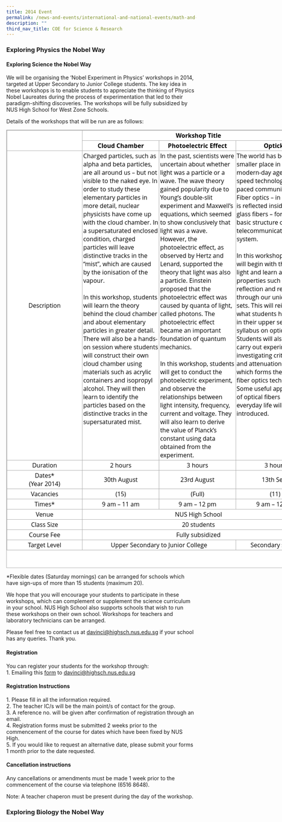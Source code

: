 ```yaml
---
title: 2014 Event
permalink: /news-and-events/international-and-national-events/math-and-science/coe-for-sci-and-research/2014/
description: ""
third_nav_title: COE for Science & Research
---
```

### **Exploring Physics the Nobel Way**
#### **Exploring Science the Nobel Way**
We will be organising the ‘Nobel Experiment in Physics’ workshops in 2014, targeted at Upper Secondary to Junior College students. The key idea in these workshops is to enable students to appreciate the thinking of Physics Nobel Laureates during the process of experimentation that led to their paradigm-shifting discoveries. The workshops will be fully subsidized by NUS High School for West Zone Schools.

Details of the workshops that will be run are as follows:

<table class="iveo_table ives_tab_simple3" style="margin: 0px; outline: 0px; padding: 0px; border-collapse: collapse; border: 1px solid rgb(170, 170, 170); color: rgb(0, 0, 0); font-family: &quot;Open Sans&quot;, sans-serif; font-size: 16px; font-style: normal; font-variant-ligatures: normal; font-variant-caps: normal; font-weight: 400; letter-spacing: normal; orphans: 2; text-align: left; text-transform: none; white-space: normal; widows: 2; word-spacing: 0px; -webkit-text-stroke-width: 0px; background-color: rgb(255, 255, 255); text-decoration-thickness: initial; text-decoration-style: initial; text-decoration-color: initial; width: 820px; height: 1160px;"><tbody style="margin: 0px; outline: 0px; padding: 0px;"><tr style="margin: 0px; outline: 0px; padding: 0px;"><td rowspan="2" width="213" style="margin: 0px; outline: 0px; padding: 2px; text-align: center; border: 1px solid rgb(170, 170, 170); width: 198px;"></td><td colspan="3" width="638" style="margin: 0px; outline: 0px; padding: 2px; text-align: center; border: 1px solid rgb(170, 170, 170); width: 616px;"><strong style="margin: 0px; outline: 0px; padding: 0px;">Workshop Title</strong></td></tr><tr style="margin: 0px; outline: 0px; padding: 0px;"><td width="213" style="margin: 0px; outline: 0px; padding: 2px; text-align: center; border: 1px solid rgb(170, 170, 170);"><strong style="margin: 0px; outline: 0px; padding: 0px;">Cloud Chamber</strong></td><td width="213" style="margin: 0px; outline: 0px; padding: 2px; text-align: center; border: 1px solid rgb(170, 170, 170);"><strong style="margin: 0px; outline: 0px; padding: 0px;">Photoelectric Effect</strong></td><td width="213" style="margin: 0px; outline: 0px; padding: 2px; text-align: center; border: 1px solid rgb(170, 170, 170);"><strong style="margin: 0px; outline: 0px; padding: 0px;">Opticks</strong></td></tr><tr style="margin: 0px; outline: 0px; padding: 0px;"><td width="213" style="margin: 0px; outline: 0px; padding: 2px; text-align: center; border: 1px solid rgb(170, 170, 170);">Description</td><td valign="top" width="213" style="margin: 0px; outline: 0px; padding: 2px; text-align: left; border: 1px solid rgb(170, 170, 170);">Charged particles, such as alpha and beta particles, are all around us – but not visible to the naked eye. In order to study these elementary particles in more detail, nuclear physicists have come up with the cloud chamber. In a supersaturated enclosed condition, charged particles will leave distinctive tracks in the “mist”, which are caused by the ionisation of the vapour.<br style="margin: 0px; outline: 0px; padding: 0px;"><br style="margin: 0px; outline: 0px; padding: 0px;">In this workshop, students will learn the theory behind the cloud chamber and about elementary particles in greater detail. There will also be a hands-on session where students will construct their own cloud chamber using materials such as acrylic containers and isopropyl alcohol. They will then learn to identify the particles based on the distinctive tracks in the supersaturated mist.</td><td valign="top" width="213" style="margin: 0px; outline: 0px; padding: 2px; text-align: left; border: 1px solid rgb(170, 170, 170);">In the past, scientists were uncertain about whether light was a particle or a wave. The wave theory gained popularity due to Young’s double-slit experiment and Maxwell’s equations, which seemed to show conclusively that light was a wave. However, the photoelectric effect, as observed by Hertz and Lenard, supported the theory that light was also a particle. Einstein proposed that the photoelectric effect was caused by quanta of light, called photons. The photoelectric effect became an important foundation of quantum mechanics.<br style="margin: 0px; outline: 0px; padding: 0px;"><br style="margin: 0px; outline: 0px; padding: 0px;">In this workshop, students will get to conduct the photoelectric experiment, and observe the relationships between light intensity, frequency, current and voltage. They will also learn to derive the value of Planck’s constant using data obtained from the experiment.</td><td valign="top" width="213" style="margin: 0px; outline: 0px; padding: 2px; text-align: left; border: 1px solid rgb(170, 170, 170);">The world has become a smaller place in this modern-day age of high-speed technology and fast-paced communications. Fiber optics – in which light is reflected inside plastic or glass fibers – forms the basic structure of our telecommunications system.<br style="margin: 0px; outline: 0px; padding: 0px;"><br style="margin: 0px; outline: 0px; padding: 0px;">In this workshop, students will begin with the basics of light and learn about light properties such as reflection and refraction through our unique optics sets. This will reinforce what students have learnt in their upper secondary syllabus on optics. Students will also get to carry out experiments investigating critical angles and attenuation rates, which forms the basis for fiber optics technology. Some useful applications of optical fibers in our everyday life will also be introduced.</td></tr><tr style="margin: 0px; outline: 0px; padding: 0px;"><td width="213" style="margin: 0px; outline: 0px; padding: 2px; text-align: center; border: 1px solid rgb(170, 170, 170);">Duration</td><td width="213" style="margin: 0px; outline: 0px; padding: 2px; text-align: center; border: 1px solid rgb(170, 170, 170);">2 hours</td><td width="213" style="margin: 0px; outline: 0px; padding: 2px; text-align: center; border: 1px solid rgb(170, 170, 170);">3 hours</td><td width="213" style="margin: 0px; outline: 0px; padding: 2px; text-align: center; border: 1px solid rgb(170, 170, 170);">3 hours</td></tr><tr style="margin: 0px; outline: 0px; padding: 0px;"><td width="213" style="margin: 0px; outline: 0px; padding: 2px; text-align: center; border: 1px solid rgb(170, 170, 170);">Dates*<br style="margin: 0px; outline: 0px; padding: 0px;">(Year 2014)</td><td width="213" style="margin: 0px; outline: 0px; padding: 2px; text-align: center; border: 1px solid rgb(170, 170, 170);">30th August</td><td width="213" style="margin: 0px; outline: 0px; padding: 2px; text-align: center; border: 1px solid rgb(170, 170, 170);">23rd August</td><td width="213" style="margin: 0px; outline: 0px; padding: 2px; text-align: center; border: 1px solid rgb(170, 170, 170);">13th Sept</td></tr><tr style="margin: 0px; outline: 0px; padding: 0px;"><td width="213" style="margin: 0px; outline: 0px; padding: 2px; text-align: center; border: 1px solid rgb(170, 170, 170);">Vacancies</td><td width="213" style="margin: 0px; outline: 0px; padding: 2px; text-align: center; border: 1px solid rgb(170, 170, 170);">(15)</td><td width="213" style="margin: 0px; outline: 0px; padding: 2px; text-align: center; border: 1px solid rgb(170, 170, 170);">(Full)</td><td width="213" style="margin: 0px; outline: 0px; padding: 2px; text-align: center; border: 1px solid rgb(170, 170, 170);">(11)</td></tr><tr style="margin: 0px; outline: 0px; padding: 0px;"><td width="213" style="margin: 0px; outline: 0px; padding: 2px; text-align: center; border: 1px solid rgb(170, 170, 170);">Times*</td><td width="213" style="margin: 0px; outline: 0px; padding: 2px; text-align: center; border: 1px solid rgb(170, 170, 170);">9 am – 11 am</td><td width="213" style="margin: 0px; outline: 0px; padding: 2px; text-align: center; border: 1px solid rgb(170, 170, 170);">9 am – 12 pm</td><td width="213" style="margin: 0px; outline: 0px; padding: 2px; text-align: center; border: 1px solid rgb(170, 170, 170);">9 am – 12 pm</td></tr><tr style="margin: 0px; outline: 0px; padding: 0px;"><td width="213" style="margin: 0px; outline: 0px; padding: 2px; text-align: center; border: 1px solid rgb(170, 170, 170);">Venue</td><td colspan="3" width="638" style="margin: 0px; outline: 0px; padding: 2px; text-align: center; border: 1px solid rgb(170, 170, 170);">NUS High School</td></tr><tr style="margin: 0px; outline: 0px; padding: 0px;"><td width="213" style="margin: 0px; outline: 0px; padding: 2px; text-align: center; border: 1px solid rgb(170, 170, 170);">Class Size</td><td colspan="3" width="638" style="margin: 0px; outline: 0px; padding: 2px; text-align: center; border: 1px solid rgb(170, 170, 170);">20 students</td></tr><tr style="margin: 0px; outline: 0px; padding: 0px;"><td width="213" style="margin: 0px; outline: 0px; padding: 2px; text-align: center; border: 1px solid rgb(170, 170, 170);">Course Fee</td><td colspan="3" width="638" style="margin: 0px; outline: 0px; padding: 2px; text-align: center; border: 1px solid rgb(170, 170, 170);">Fully subsidized</td></tr><tr style="margin: 0px; outline: 0px; padding: 0px;"><td width="213" style="margin: 0px; outline: 0px; padding: 2px; text-align: center; border: 1px solid rgb(170, 170, 170);">Target Level</td><td colspan="2" width="426" style="margin: 0px; outline: 0px; padding: 2px; text-align: center; border: 1px solid rgb(170, 170, 170);">Upper Secondary to Junior College</td><td width="213" style="margin: 0px; outline: 0px; padding: 2px; text-align: center; border: 1px solid rgb(170, 170, 170);">Secondary school</td></tr></tbody></table>

\*Flexible dates (Saturday mornings) can be arranged for schools which have sign-ups of more than 15 students (maximum 20).

We hope that you will encourage your students to participate in these workshops, which can complement or supplement the science curriculum in your school. NUS High School also supports schools that wish to run these workshops on their own school. Workshops for teachers and laboratory technicians can be arranged.

Please feel free to contact us at [davinci@highsch.nus.edu.sg](mailto:davinci@highsch.nus.edu.sg) if your school has any queries. Thank you.

#### **Registration**
You can register your students for the workshop through:<br>
1\. Emailing this [form](/files/exploringsciform.pdf) to [davinci@highsch.nus.edu.sg](mailto:davinci@highsch.nus.edu.sg)

#### **Registration Instructions**
1\.  Please fill in all the information required.  <br>
2\.  The teacher IC/s will be the main point/s of contact for the group.<br>
3\.  A reference no. will be given after confirmation of registration through an email.<br>
4\.  Registration forms must be submitted 2 weeks prior to the commencement of the course for dates which have been fixed by NUS High.<br>
5\.  If you would like to request an alternative date, please submit your forms 1 month prior to the date requested.

#### **Cancellation instructions**
Any cancellations or amendments must be made 1 week prior to the commencement of the course via telephone (6516 8648).

Note: A teacher chaperon must be present during the day of the workshop.

### **Exploring Biology the Nobel Way**
